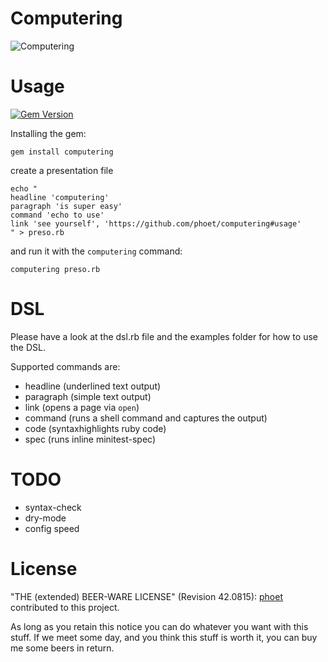 # Computering

![Computering](https://giftoppr.desktopprassets.com/uploads/47fb227c10d2fd03af74401982cd6eb20fb79894/dinosaur-hands.gif)

# Usage

[![Gem Version](https://badge.fury.io/rb/computering.svg)](http://badge.fury.io/rb/computering)

Installing the gem:

```
gem install computering
```

create a presentation file

```
echo "
headline 'computering'
paragraph 'is super easy'
command 'echo to use'
link 'see yourself', 'https://github.com/phoet/computering#usage'
" > preso.rb
```

and run it with the `computering` command:

```
computering preso.rb
```

# DSL

Please have a look at the dsl.rb file and the examples folder for how to use the DSL.

Supported commands are:

* headline (underlined text output)
* paragraph (simple text output)
* link (opens a page via `open`)
* command (runs a shell command and captures the output)
* code (syntaxhighlights ruby code)
* spec (runs inline minitest-spec)

# TODO

* syntax-check
* dry-mode
* config speed

# License

"THE (extended) BEER-WARE LICENSE" (Revision 42.0815): [phoet](mailto:ps@nofail.de) contributed to this project.

As long as you retain this notice you can do whatever you want with this stuff.
If we meet some day, and you think this stuff is worth it, you can buy me some beers in return.
